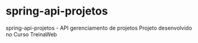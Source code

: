 # spring-api-projetos
 spring-api-projetos - API gerenciamento de projetos
Projeto desenvolvido no Curso TreinaWeb
